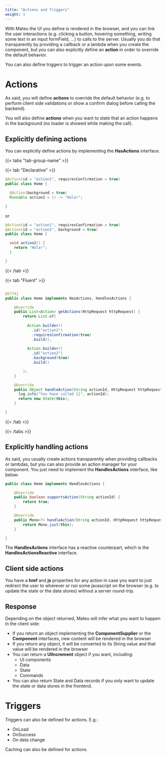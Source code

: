 ```yaml
---
title: "Actions and Triggers"
weight: 3
---
```


With Mateu the UI you define is rendered in the browser, and you can link the user interactions (e.g. clicking a button, 
hovering something, writing some text in an input formField, ...) to calls to the server. Usually you do that transparently
by providing a callback or a lambda when you create the component, but you can also explicitly define an **action** in 
order to override the default behavior.

You can also define triggers to trigger an action upon some events.   

# Actions

As said, you will define **actions** to override the default behavior (e.g. to perform client side validations or show a confirm dialog before calling the backend).

You will also define **actions** when you want to state that an action happens in the background (no loader is showed 
while making the call).

## Explicitly defining actions

You can explicitly define actions by implementing the **HasActions** interface. 


{{< tabs "tab-group-name" >}}

{{< tab "Declarative" >}}

```java
@Action(id = "action1", requiresConfirmation = true)
public class Home {

  @Action(background = true)
  Runnable action2 = () -> "Hola!";

}
```

or

```java
@Action(id = "action1", requiresConfirmation = true)
@Action(id = "action2", background = true)
public class Home {

  void action2() {
    return "Hola!";
  }

}
```


{{< /tab >}}


{{< tab "Fluent" >}}

```java

@Slf4j
public class Home implements HasActions, HandlesActions {

    @Override
    public List<Action> getActions(HttpRequest httpRequest) {
        return List.of(
          
          Action.builder()
            .id("action1")
            .requiresConfirmation(true)
            .build(),
          
          Action.builder()
            .id("action2")
            .background(true)
            .build()

        );
    }

    @Override
    public Object handleAction(String actionId, HttpRequest httpRequest) {
      log.info("You have called {}", actionId);
      return new State(this);
    }

}
```

{{< /tab >}}

{{< /tabs >}}

## Explicitly handling actions

As said, you usually create actions transparently when providing callbacks or lambdas, but you can also provide an
action manager for your component. You just need to implement the **HandlesActions** interface, like below:

```java
public class Home implements HandlesActions {

    @Override
    public boolean supportsAction(String actionId) {
        return true;
    }

    @Override
    public Mono<?> handleAction(String actionId, HttpRequest httpRequest) {
        return Mono.just(this);
    }

}
```

The **HandlesActions** interface has a reactive counterpart, which is the **HandlesActionsReactive** interface.

## Client side actions

You have a **href** and **js** properties for any action in case you want to just redirect the user to wherever 
or run some javascript on the browser (e.g. to update the state or the data stores) without a server round-trip.

## Response 

Depending on the object returned, Mateu will infer what you want to happen in the client side:

- If you return an object implementing the **ComponentSupplier** or the **Component** interfaces, new content will be rendered in the browser
- If you return any object, it will be converted to its String value and that value will be rendered in the browser
- You can return a **UIIncrement** object if you want, including:
  - UI components
  - Data
  - State
  - Commands
- You can also return State and Data records if you only want to update the state or data stores in the frontend.

# Triggers

Triggers can also be defined for actions. E.g.:

- OnLoad
- OnSuccess
- On data change

Caching can also be defined for actions.
